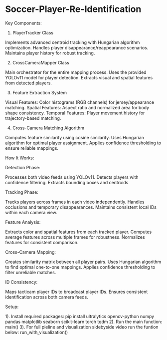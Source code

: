 # Soccer-Player-Re-Identification
Key Components:

1. PlayerTracker Class

Implements advanced centroid tracking with Hungarian algorithm optimization.
Handles player disappearance/reappearance scenarios.
Maintains player history for robust tracking.

2. CrossCameraMapper Class

Main orchestrator for the entire mapping process.
Uses the provided YOLOv11 model for player detection.
Extracts visual and spatial features from detected players.

3. Feature Extraction System

Visual Features: Color histograms (RGB channels) for jersey/appearance matching.
Spatial Features: Aspect ratio and normalized area for body shape consistency.
Temporal Features: Player movement history for trajectory-based matching.

4. Cross-Camera Matching Algorithm

Computes feature similarity using cosine similarity.
Uses Hungarian algorithm for optimal player assignment.
Applies confidence thresholding to ensure reliable mappings.

How It Works:

Detection Phase:

Processes both video feeds using YOLOv11.
Detects players with confidence filtering.
Extracts bounding boxes and centroids.


Tracking Phase:

Tracks players across frames in each video independently.
Handles occlusions and temporary disappearances.
Maintains consistent local IDs within each camera view.


Feature Analysis:

Extracts color and spatial features from each tracked player.
Computes average features across multiple frames for robustness.
Normalizes features for consistent comparison.


Cross-Camera Mapping:

Creates similarity matrix between all player pairs.
Uses Hungarian algorithm to find optimal one-to-one mappings.
Applies confidence thresholding to filter unreliable matches.


ID Consistency:

Maps tacticam player IDs to broadcast player IDs.
Ensures consistent identification across both camera feeds.


Setup:

1). Install required packages:
      pip install ultralytics opencv-python numpy pandas matplotlib seaborn scikit-learn torch tqdm
2). Run the main function:
      main()
3). For full pieline and visualization sidebyside video run the funtion below:
      run_with_visualization()


